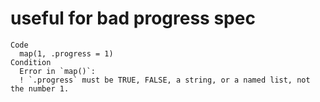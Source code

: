 # useful for bad progress spec

    Code
      map(1, .progress = 1)
    Condition
      Error in `map()`:
      ! `.progress` must be TRUE, FALSE, a string, or a named list, not the number 1.

